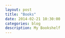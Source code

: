 ```yaml
---
layout: post
title: "Books"
date: 2014-02-21 10:30:00
categories: blog
description: My Bookshelf
---
```


